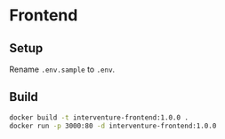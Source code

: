 # Frontend

## Setup

Rename `.env.sample` to `.env`.

## Build

```bash
docker build -t interventure-frontend:1.0.0 .
docker run -p 3000:80 -d interventure-frontend:1.0.0
```